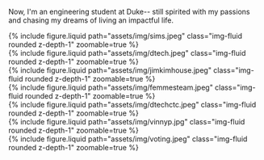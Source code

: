 Now, I'm an engineering student at Duke-- still spirited with my passions and chasing my dreams of living an impactful life. 
<!-- Row 1: 3 photos -->
<div class="row mt-3">
    <div class="col-sm mt-3 mt-md-0">
        {% include figure.liquid path="assets/img/sims.jpeg" class="img-fluid rounded z-depth-1" zoomable=true %}
    </div>
    <div class="col-sm mt-3 mt-md-0">
        {% include figure.liquid path="assets/img/dtech.jpeg" class="img-fluid rounded z-depth-1" zoomable=true %}
    </div>
    <div class="col-sm mt-3 mt-md-0">
        {% include figure.liquid path="assets/img/jimkimhouse.jpeg" class="img-fluid rounded z-depth-1" zoomable=true %}
    </div>
</div>


<!-- Row 3: 2 photos -->
<div class="row mt-3">
    <div class="col-sm mt-3 mt-md-0">
        {% include figure.liquid path="assets/img/femmesteam.jpeg" class="img-fluid rounded z-depth-1" zoomable=true %}
    </div>
    <div class="col-sm mt-3 mt-md-0">
        {% include figure.liquid path="assets/img/dtechctc.jpeg" class="img-fluid rounded z-depth-1" zoomable=true %}
    </div>
</div>

<!-- Row 2: 3 photos -->
<div class="row mt-3">
    <div class="col-sm mt-3 mt-md-0">
        {% include figure.liquid path="assets/img/vinnyp.jpg" class="img-fluid rounded z-depth-1" zoomable=true %}
    </div>
    <div class="col-sm mt-3 mt-md-0">
        {% include figure.liquid path="assets/img/voting.jpeg" class="img-fluid rounded z-depth-1" zoomable=true %}
    </div>
</div>


